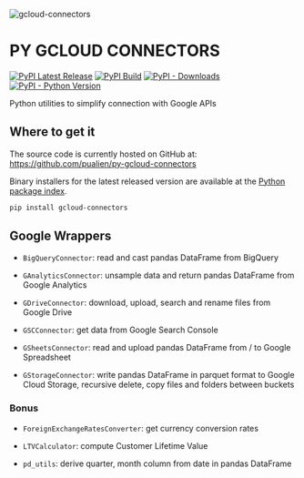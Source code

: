 ![gcloud-connectors](https://github.com/pualien/py-gcloud-connectors/blob/master/images/logo.png?raw=true)

# PY GCLOUD CONNECTORS
[![PyPI Latest Release](https://img.shields.io/pypi/v/gcloud-connectors.svg)](https://pypi.org/project/gcloud-connectors/)
[![PyPI Build](https://github.com/pualien/py-gcloud-connectors/workflows/PyPI%20Build/badge.svg)](https://github.com/pualien/py-gcloud-connectors/actions)
[![PyPI - Downloads](https://img.shields.io/pypi/dm/gcloud-connectors)](https://pypi.org/project/gcloud-connectors/)
[![PyPI - Python Version](https://img.shields.io/pypi/pyversions/gcloud-connectors.svg)](https://pypi.org/project/gcloud-connectors/)

Python utilities to simplify connection with Google APIs

## Where to get it
The source code is currently hosted on GitHub at:
https://github.com/pualien/py-gcloud-connectors

Binary installers for the latest released version are available at the [Python
package index](https://pypi.org/project/gcloud-connectors/).

```sh
pip install gcloud-connectors
```

## Google Wrappers
- `BigQueryConnector`: read and cast pandas DataFrame from BigQuery

- `GAnalyticsConnector`: unsample data and return pandas DataFrame from Google Analytics

- `GDriveConnector`: download, upload, search and rename files from Google Drive

- `GSCConnector`: get data from Google Search Console

- `GSheetsConnector`: read and upload pandas DataFrame from / to Google Spreadsheet

- `GStorageConnector`: write pandas DataFrame in parquet format to Google Cloud Storage, recursive delete, copy files and folders between buckets


### Bonus

- `ForeignExchangeRatesConverter`: get currency conversion rates

- `LTVCalculator`: compute Customer Lifetime Value

- `pd_utils`: derive quarter, month column from date in pandas DataFrame